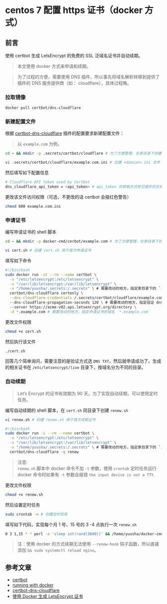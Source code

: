 # centos 7 配置 https 证书（docker 方式）

## 前言

使用 certbot 生成 LetsEncrypt 的免费的 SSL 泛域名证书并自动续期。

> 本文使用 docker 方式来申请和续期。

> 为了过程的方便，需要使用 DNS 插件，所以事先将域名解析转移到提供了插件的 DNS 服务提供商（如： cloudflare），具体过程略。

### 拉取镜像

```sh
docker pull certbot/dns-cloudflare
```

### 新建配置文件

根据 [certbot-dns-cloudflare](https://certbot-dns-cloudflare.readthedocs.io/en/stable/) 插件的配置要求新建配置文件：

> 以 `example.com` 为例。

```sh
cd ~ && mkdir -p .secrets/certbot/cloudflare # 为了方便管理，在家目录下创建专门的文件夹存放配置信息

vi .secrets/certbot/cloudflare/example.com.ini # 创建 <domian>.ini 文件
```

然后填写如下配置信息

```sh
# Cloudflare API token used by Certbot
dns_cloudflare_api_token = <api_token> # api_token 的获取方式参见插件的文档
```

更改该文件访问权限（可选，不更改的话 certbot 会报红色警告）

```sh
chmod 600 example.com.ini
```

### 申请证书

编写申请证书的 shell 脚本

```sh
cd ~ && mkdir -p docker-cmd/cerbot/example.com # 为了方便管理，在家目录下创建专门目录存放脚本文件

vi cert.sh # 创建 cert.sh 用于首次申请证书
```

填写如下命令

```sh
#!/bin/bash
sudo docker run -it --rm --name certbot \
  -v "/etc/letsencrypt:/etc/letsencrypt" \
  -v "/var/lib/letsencrypt:/var/lib/letsencrypt" \
  -v "/home/yuusha/.secrets:/.secrets" \ # 需要改动的地方，指定家目录下的 `.secrets` 映射到容器中 `/.secrets` 目录
  certbot/dns-cloudflare certonly \
  --dns-cloudflare-credentials /.secrets/certbot/cloudflare/example.com.ini \ # 需要改动的地方，指定 `<domain>.ini` 的路径
  --dns-cloudflare-propagation-seconds 120 \ # 需要改动的地方，指定验证 dns 记录之前等待的秒数
  --server https://acme-v02.api.letsencrypt.org/directory \
  -d *.example.com # 需要改动的地方，指定申请证书的域名 `*.example.com`
```

更改文件权限

```sh
chmod +x cert.sh
```

然后执行该文件

```sh
./cert.sh
```

回答几个简单询问，需要注意的是验证方式选 `DNS TXT`，然后就申请成功了。生成的相关证书在 `/etc/letsencrypt/live` 目录下，按域名分为不同的目录。

### 自动续期

> Let’s Encrypt 的证书有效期为 90 天。为了实现自动续期，可以使用定时任务。

编写自动续期的 shell 脚本，在 `cert.sh` 同目录下创建 `renew.sh`

```sh
vi renew.sh # 创建 renew.sh 用于首次续期证书
```

```sh
#!/bin/bash
sudo docker run -i --rm --name certbot \
  -v "/etc/letsencrypt:/etc/letsencrypt" \
  -v "/var/lib/letsencrypt:/var/lib/letsencrypt" \
  -v "/home/yuusha/.secrets:/.secrets" \ # 需要改动的地方，指定家目录下的 `.secrets` 映射到容器中 `/.secrets` 目录
  certbot/dns-cloudflare -q renew
```

> 注意:  
> `renew.sh` 脚本中 docker 命令不加 `-t` 参数，使用 `crontab` 定时任务运行 docker 命令时如果有 `-t` 参数会报错 `the input device is not a TTY`.

更改文件权限

```sh
chmod +x renew.sh
```

然后设置定时任务

```sh
sudo crontab -e # 创建定时任务
```

填写如下代码，实现每个月 1 号、15 号的 3 -4 点执行一次 `renew.sh`

```sh
0 3 1,15 * * perl -e 'sleep int(rand(3600))' && /home/yuusha/docker-cmd/cerbot/example.com/renew.sh > /dev/null  && sudo systemctl reload nginx
```

> 注：使用 docker 的方式续期无法使用 `--renew-hook` 钩子函数，所以直接添加 `&& sudo systemctl reload nginx`。

## 参考文章

- [certbot](https://certbot.eff.org/lets-encrypt/centosrhel7-nginx)
- [running with docker](https://certbot.eff.org/docs/install.html#running-with-docker)
- [certbot-dns-cloudflare](https://certbot-dns-cloudflare.readthedocs.io/en/stable/)
- [使用 Docker 生成 LetsEncrypt 证书](https://xiaozhou.net/generate-letsencrypt-cert-via-docker-2019-03-13.html)
